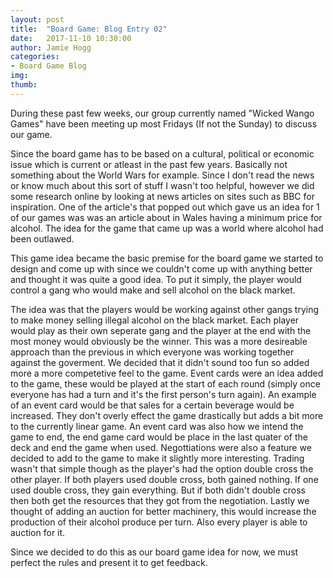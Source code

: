 ```yaml
---
layout: post
title:  "Board Game: Blog Entry 02"
date:   2017-11-10 10:30:00
author: Jamie Hogg
categories: 
- Board Game Blog
img: 
thumb: 
---
```


During these past few weeks, our group currently named "Wicked Wango Games" have been meeting up most Fridays (If not the Sunday) to discuss our game.

Since the board game has to be based on a cultural, political or economic issue which is current or atleast in the past few years. Basically not something about the World Wars for example. Since I don't read the news or know much about this sort of stuff I wasn't too helpful, however we did some research online by looking at news articles on sites such as BBC for inspiration.
One of the article's that popped out which gave us an idea for 1 of our games was was an article about in Wales having a minimum price for alcohol. The idea for the game that came up was a world where alcohol had been outlawed.

This game idea became the basic premise for the board game we started to design and come up with since we couldn't come up with anything better and thought it was quite a good idea. To put it simply, the player would control a gang who would make and sell alcohol on the black market.

The idea was that the players would be working against other gangs trying to make money selling illegal alcohol on the black market. Each player would play as their own seperate gang and the player at the end with the most money would obviously be the winner. This was a more desireable approach than the previous in which everyone was working together against the goverment. We decided that it didn't sound too fun so added more a more competetive feel to the game. 
Event cards were an idea added to the game, these would be played at the start of each round (simply once everyone has had a turn and it's the first person's turn again). An example of an event card would be that sales for a certain beverage would be increased. They don't overly effect the game drastically but adds a bit more to the currently linear game. An event card was also how we intend the game to end, the end game card would be place in the last quater of the deck and end the game when used.
Negottiations were also a feature we decided to add to the game to make it slightly more interesting. Trading wasn't that simple though as the player's had the option double cross the other player. If both players used double cross, both gained nothing. If one used double cross, they gain everything. But if both didn't double cross then both get the resources that they got from the negotiation.
Lastly we thought of adding an auction for better machinery, this would increase the production of their alcohol produce per turn. Also every player is able to auction for it.

Since we decided to do this as our board game idea for now, we must perfect the rules and present it to get feedback.
